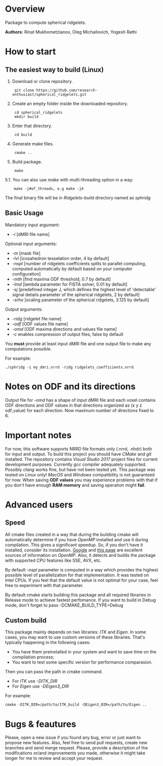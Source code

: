 # Overview
Package to compute spherical ridgelets.

**Authors**: Rinat Mukhometzianov, Oleg Michailovich, Yogesh Rathi

# How to start

## The easiest way to build (Linux)
1. Download or clone repository.

        git clone https://github.com/research-enthusiast/spherical_ridgelets.git

2. Create an empty folder inside the downloaded repository.
    
        cd spherical_ridgelets
        mkdir build

3. Enter that directory.

        cd build

4. Generate make files.

        cmake ..

5. Build package.

        make

5.1. You can also use *make* with multi-threading option in a way:

        make -j#of_threads, e.g make -j4

The final binary file will be in *Ridgelets-build* directory named as *sphridg*

## Basic Usage

Mandatory input argument:
- *-i* [dMRI file name]

Optional input arguments:
- *-m* [mask file]
- *-lvl* [icosahedron tesselation order, 4 by default]
- *-nspl* [number of ridgelets coefficients splits to parallel computing, computed automatically by default based on your computer configuration]
- *-mth* [find maxima ODF threshold, 0.7 by default] 
- *-lmd* [lambda parameter for FISTA solver, 0.01 by default] 
- *-sj* [predefined integer J, which defines the highest level of 'detectable' signal details parameter of the spherical ridgelets, 2 by default] 
- *-srho* [scaling parameter of the spherical ridgelets, 3.125 by default]

Output arguments:
- *-ridg* [ridgelet file name] 
- *-odf* [ODF values file name] 
- *-omd* [ODF maxima directions and values file name]
- *-c* enables compression of output files, false by default

You **must** provide at least input dMRI file and one output file to make any computations possible.

For example:

    ./sphridg -i my_dmri.nrrd -ridg ridgelets_coefficients.nrrd

# Notes on ODF and its directions
Output file for *-omd* has a shape of input dMRI file and each voxel contains ODF directions and ODF values in that directions organized as (x y z odf_value) for each direction. Now maximum number of directions fixed to 6.

# Important notes
For now, this software supports NRRD file formats only (.nrrd, .nhdr) both for input and output. To build this project you should have *CMake* and *git* installed. The repository contains *Visual Studio 2017* project files for current development purposes. Currently *gcc* compiler adequately supported. Possibly *clang* works fine, but have not been tested yet. This package was tested on *Linux* only! *MacOS* and *Windows* compatibility is not guaranteed for now. When saving **ODF values** you may experience problems with that if you don't have enough **RAM memory** and saving operation might **fail**.

# Advanced users

## Speed
All cmake files created in a way that during the building cmake will automatically determine if you have *OpenMP* installed and use it during compilation. This gives a significant speedup. So, if you don't have it installed, consider its installation. [Google](https://www.google.com/) and [this page](https://www.openmp.org/resources/openmp-compilers-tools/) are excellent sources of information on *OpenMP*. Also, it detects and builds the package with supported CPU features like SSE, AVX, etc.

By default *-nspl* parameter is computed in a way which provides the highest possible level of parallelization for that implementation. It was tested on Intel CPUs. If you feel that the default value is not optimal for your case, feel free to experiment with that parameter.

By default cmake starts building this package and all required libraries in Release mode to achieve fastest perfomance. If you want to build in Debug mode, don't forget to pass -DCMAKE_BUILD_TYPE=Debug

## Custom build
This package mainly depends on two libraries: *ITK* and *Eigen*. In some cases, you may want to use custom versions of these libraries. That's typically happening in the following cases:
* You have them preinstalled in your system and want to save time on the compilation process;
* You want to test some specific version for performance comparasion.

Then you can pass the path in cmake command.
* For *ITK* use *-DITK_DIR*
* For *Eigen* use *-DEigen3_DIR*

For example:

    cmake -DITK_DIR=/path/to/ITK_build -DEigen3_DIR=/path/to/Eigen ..

# Bugs & feautures

Please, open a new issue if you found any bug, error or just want to propose new features. Also, feel free to send pull requests, create new branches and send merge request. Please, provide a description of the modifications or/and improvements you made, otherwise it might take longer for me to review and accept your request.
